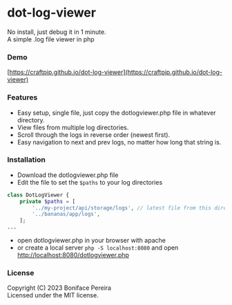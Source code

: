 # dot-log-viewer

No install, just debug it in 1 minute.   
A simple .log file viewer in php
### Demo
[https://craftpip.github.io/dot-log-viewer](https://craftpip.github.io/dot-log-viewer)

### Features
- Easy setup, single file, just copy the dotlogviewer.php file in whatever directory.
- View files from multiple log directories.
- Scroll through the logs in reverse order (newest first).
- Easy navigation to next and prev logs, no matter how long that string is.

### Installation
- Download the dotlogviewer.php file
- Edit the file to set the `$paths` to your log directories
```php
class DotLogViewer {
    private $paths = [
        '../my-project/api/storage/logs', // latest file from this directory will be viewed by default
        '../bananas/app/logs',
    ];
... 
```
- open dotlogviewer.php in your browser with apache
- or create a local server `php -S localhost:8080` and open [http://localhost:8080/dotlogviewer.php](http://localhost:8080/dotlogviewer.php)


###  License

Copyright (C) 2023 Boniface Pereira   
Licensed under the MIT license.
